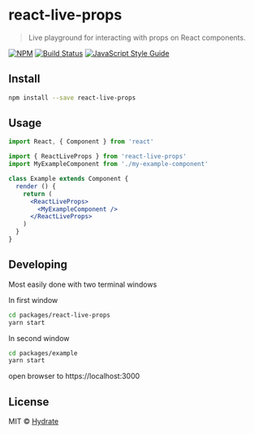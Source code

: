 # react-live-props

> Live playground for interacting with props on React components.

[![NPM](https://img.shields.io/npm/v/react-live-props.svg)](https://www.npmjs.com/package/react-live-props) [![Build Status](https://travis-ci.com/hydrateio/react-live-props.svg?branch=master)](https://travis-ci.com/hydrateio/react-live-props) [![JavaScript Style Guide](https://img.shields.io/badge/code_style-standard-brightgreen.svg)](https://standardjs.com)

## Install

```bash
npm install --save react-live-props
```

## Usage

```jsx
import React, { Component } from 'react'

import { ReactLiveProps } from 'react-live-props'
import MyExampleComponent from './my-example-component'

class Example extends Component {
  render () {
    return (
      <ReactLiveProps>
        <MyExampleComponent />
      </ReactLiveProps>
    )
  }
}
```

## Developing
Most easily done with two terminal windows

In first window
```bash
cd packages/react-live-props
yarn start
```

In second window
```bash
cd packages/example
yarn start
```

open browser to https://localhost:3000

## License

MIT © [Hydrate](https://hydrate.io)
